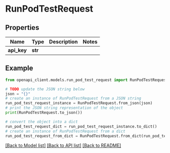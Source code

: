 # RunPodTestRequest


## Properties

Name | Type | Description | Notes
------------ | ------------- | ------------- | -------------
**api_key** | **str** |  | 

## Example

```python
from openapi_client.models.run_pod_test_request import RunPodTestRequest

# TODO update the JSON string below
json = "{}"
# create an instance of RunPodTestRequest from a JSON string
run_pod_test_request_instance = RunPodTestRequest.from_json(json)
# print the JSON string representation of the object
print(RunPodTestRequest.to_json())

# convert the object into a dict
run_pod_test_request_dict = run_pod_test_request_instance.to_dict()
# create an instance of RunPodTestRequest from a dict
run_pod_test_request_from_dict = RunPodTestRequest.from_dict(run_pod_test_request_dict)
```
[[Back to Model list]](../README.md#documentation-for-models) [[Back to API list]](../README.md#documentation-for-api-endpoints) [[Back to README]](../README.md)


